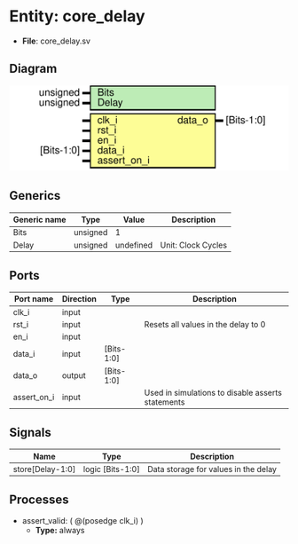 
# Entity: core_delay 
- **File**: core_delay.sv

## Diagram
![Diagram](core_delay.svg "Diagram")
## Generics

| Generic name | Type     | Value     | Description        |
| ------------ | -------- | --------- | ------------------ |
| Bits         | unsigned | 1         |                    |
| Delay        | unsigned | undefined | Unit: Clock Cycles |

## Ports

| Port name   | Direction | Type       | Description                                       |
| ----------- | --------- | ---------- | ------------------------------------------------- |
| clk_i       | input     |            |                                                   |
| rst_i       | input     |            | Resets all values in the delay to 0               |
| en_i        | input     |            |                                                   |
| data_i      | input     | [Bits-1:0] |                                                   |
| data_o      | output    | [Bits-1:0] |                                                   |
| assert_on_i | input     |            | Used in simulations to disable asserts statements |

## Signals

| Name             | Type             | Description                          |
| ---------------- | ---------------- | ------------------------------------ |
| store[Delay-1:0] | logic [Bits-1:0] | Data storage for values in the delay |

## Processes
- assert_valid: ( @(posedge clk_i) )
  - **Type:** always
